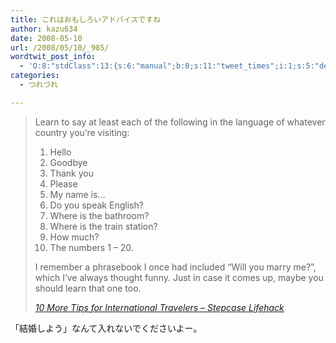 ```yaml
---
title: これはおもしろいアドバイスですね
author: kazu634
date: 2008-05-10
url: /2008/05/10/_985/
wordtwit_post_info:
  - 'O:8:"stdClass":13:{s:6:"manual";b:0;s:11:"tweet_times";i:1;s:5:"delay";i:0;s:7:"enabled";i:1;s:10:"separation";s:2:"60";s:7:"version";s:3:"3.7";s:14:"tweet_template";b:0;s:6:"status";i:2;s:6:"result";a:0:{}s:13:"tweet_counter";i:2;s:13:"tweet_log_ids";a:1:{i:0;i:3997;}s:9:"hash_tags";a:0:{}s:8:"accounts";a:1:{i:0;s:7:"kazu634";}}'
categories:
  - つれづれ

---
```

<div class="section">
<blockquote title="10 More Tips for International Travelers - Stepcase Lifehack" cite="http://www.lifehack.org/articles/lifestyle/10-more-tips-for-international-travelers.html">
<p>
      Learn to say at least each of the following in the language of whatever country you&#8217;re visiting:
</p>
    
<ol>
<li>
        Hello
</li>
<li>
        Goodbye
</li>
<li>
        Thank you
</li>
<li>
        Please
</li>
<li>
        My name is…
</li>
<li>
        Do you speak English?
</li>
<li>
        Where is the bathroom?
</li>
<li>
        Where is the train station?
</li>
<li>
        How much?
</li>
<li>
        The numbers 1 &#8211; 20.
</li>
</ol>
    
<p>
      I remember a phrasebook I once had included &#8220;Will you marry me?&#8221;, which I&#8217;ve always thought funny. Just in case it comes up, maybe you should learn that one too.
</p>
    
<p>
<cite><a href="http://www.lifehack.org/articles/lifestyle/10-more-tips-for-international-travelers.html" onclick="__gaTracker('send', 'event', 'outbound-article', 'http://www.lifehack.org/articles/lifestyle/10-more-tips-for-international-travelers.html', '10 More Tips for International Travelers &#8211; Stepcase Lifehack');" target="_blank">10 More Tips for International Travelers &#8211; Stepcase Lifehack</a></cite>
</p>
</blockquote>
  
<p>
    「結婚しよう」なんて入れないでくださいよー。
</p>
</div>